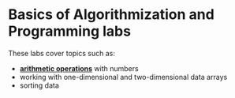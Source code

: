 # Basics of Algorithmization and Programming labs 
These labs cover topics such as:
- **[arithmetic operations](term1/labs/LAB1)** with numbers
- working with one-dimensional and two-dimensional data arrays
- sorting data

 
